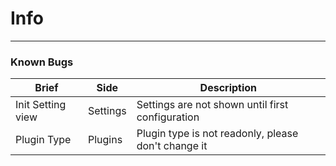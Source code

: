 Info
====================

<hr />

### Known Bugs

Brief  | Side | Description
---------|------|------------
Init Setting view | Settings | Settings are not shown until first configuration
Plugin Type | Plugins | Plugin type is not readonly, please don't change it


